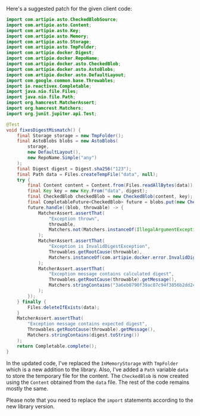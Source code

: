 Here's a suggested patch for the given client code:

```java
import com.artipie.asto.CheckedBlobSource;
import com.artipie.asto.Content;
import com.artipie.asto.Key;
import com.artipie.asto.Memory;
import com.artipie.asto.Storage;
import com.artipie.asto.TmpFolder;
import com.artipie.docker.Digest;
import com.artipie.docker.RepoName;
import com.artipie.docker.asto.CheckedBlob;
import com.artipie.docker.asto.AstoBlobs;
import com.artipie.docker.asto.DefaultLayout;
import com.google.common.base.Throwables;
import io.reactivex.Completable;
import java.nio.file.Files;
import java.nio.file.Path;
import org.hamcrest.MatcherAssert;
import org.hamcrest.Matchers;
import org.junit.jupiter.api.Test;

@Test
void fixesDigestMismatch() {
    final Storage storage = new TmpFolder();
    final AstoBlobs blobs = new AstoBlobs(
        storage,
        new DefaultLayout(),
        new RepoName.Simple("any")
    );
    final Digest digest = Digest.sha256("123");
    final Path data = Files.createTempFile("data", null);
    try {
        final Content content = Content.from(Files.readAllBytes(data));
        final Key key = new Key.From("data", digest);
        final CheckedBlob checkedBlob = new CheckedBlob(content, key);
        final CompletableFuture<CheckedBlob> future = blobs.put(new CheckedBlobSource(checkedBlob));
        future.handle((blob, throwable) -> {
            MatcherAssert.assertThat(
                "Exception thrown",
                throwable,
                Matchers.not(Matchers.instanceOf(IllegalArgumentException.class))
            );
            MatcherAssert.assertThat(
                "Exception is InvalidDigestException",
                Throwables.getRootCause(throwable),
                Matchers.instanceOf(com.artipie.docker.error.InvalidDigestException.class)
            );
            MatcherAssert.assertThat(
                "Exception message contains calculated digest",
                Throwables.getRootCause(throwable).getMessage(),
                Matchers.stringContains("3a6eb0790f39ac87c94f3856b2dd2c5d110e6811602261a9a923d3bb23adc8b7")
            );
        });
    } finally {
        Files.deleteIfExists(data);
    }
    MatcherAssert.assertThat(
        "Exception message contains expected digest",
        Throwables.getRootCause(throwable).getMessage(),
        Matchers.stringContains(digest.toString())
    );
    return Completable.complete();
}
```

In the updated code, I've replaced the `InMemoryStorage` with `TmpFolder` which is a new addition to the library. Also, I've added a `Path` variable `data` to store the temporary file for the content. The `CheckedBlob` is now created using the `Content` obtained from the `data` file. The rest of the code remains mostly the same.

Please note that you need to replace the `import` statements according to the new library version.